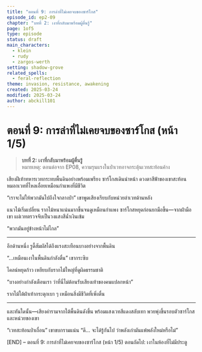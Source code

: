 ```yaml
---
title: "ตอนที่ 9: การล่าที่ไม่เคยจบของซาร์โกส"
episode_id: ep2-09
chapter: "บทที่ 2: เงาที่กลับมาพร้อมผู้ตื่นรู้"
page: 1of5
type: episode
status: draft
main_characters:
  - klein
  - rudy
  - zargos-werth
setting: shadow-grove
related_spells:
  - feral-reflection
theme: invasion, resistance, awakening
created: 2025-03-24
modified: 2025-03-24
author: abckill101
---
```


# ตอนที่ 9: การล่าที่ไม่เคยจบของซาร์โกส (หน้า 1/5)

> **บทที่ 2: เงาที่กลับมาพร้อมผู้ตื่นรู้**  
> หมายเหตุ: ตอนต่อจาก EP08, ความรุนแรงในป่าเวทอาจกระตุ้นเวทสะท้อนค้าง

เสียงฝีเท้าทหารเวทกระทบพื้นดินอย่างพร้อมเพรียง ซาร์โกสเดินนำหน้า ดวงตาสีฟ้าของเขาสะท้อนหมอกเวทที่ไหลเอื่อยเหมือนกำแพงที่มีชีวิต

“เราจะไม่ให้พวกมันไปถึงใจกลางป่า” เขาพูดเสียงเรียบกับหน่วยล่าเวทด้านหลัง

แนวไม้เริ่มเปลี่ยน รากไม้หนาแน่นมากขึ้นจนดูเหมือนกำแพง ซาร์โกสหยุดก่อนยกมือขึ้น—จากฝ่ามือเขา แผ่เวทตรวจจับเป็นวงแสงสีน้ำเงินเข้ม

“พวกมันอยู่ข้างหน้าไม่ไกล”

---

อีกด้านหนึ่ง รูดี้สัมผัสได้ถึงแรงสะเทือนบางอย่างจากพื้นดิน

“...เหมือนเงาในพื้นดินกำลังตื่น” เขากระซิบ

ไคลน์หยุดก้าว เหยียบกับรากไม้ใหญ่ที่ดูผิดธรรมชาติ

“บางอย่างกำลังเตือนเรา ว่าที่นี่ไม่ต้อนรับเสียงเท้าของคนแปลกหน้า”

รากไม้ใต้ฝ่าเท้ากระตุกเบา ๆ เหมือนสิ่งมีชีวิตที่เพิ่งตื่น

---

และทันใดนั้น—เสียงคำรามจากใต้พื้นดินดังขึ้น พร้อมแสงเวทสีแดงสลับเทา พวยพุ่งขึ้นรอบตัวซาร์โกสและหน่วยของเขา

“เวทสะท้อนป่าเถื่อน” เขาขบกรามแน่น “ดี... จะได้รู้กันไป ว่าพลังเก่ามันแพ้พลังใหม่หรือไม่”

[END] – ตอนที่ 9: การล่าที่ไม่เคยจบของซาร์โกส (หน้า 1/5)
ตอนถัดไป: เงาในห้องที่ไม่มีประตู
